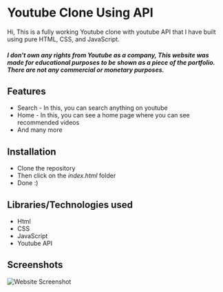 # Youtube Clone Using API 
Hi, This is a fully working Youtube clone with youtube API that I have built using pure HTML, CSS, and JavaScript.

##### I don't own any rights from Youtube as a company, This website was made for educational purposes to be shown as a piece of the portfolio. There are not any commercial or monetary purposes.


## Features
* Search - In this, you can search anything on youtube
* Home - In this, you can see a home page where you can see recommended videos
* And many more

## Installation
* Clone the repository
* Then click on the *index.html* folder
* Done :)

## Libraries/Technologies used
* Html
* CSS
* JavaScript
* Youtube API

## Screenshots
![Website Screenshot]( )
